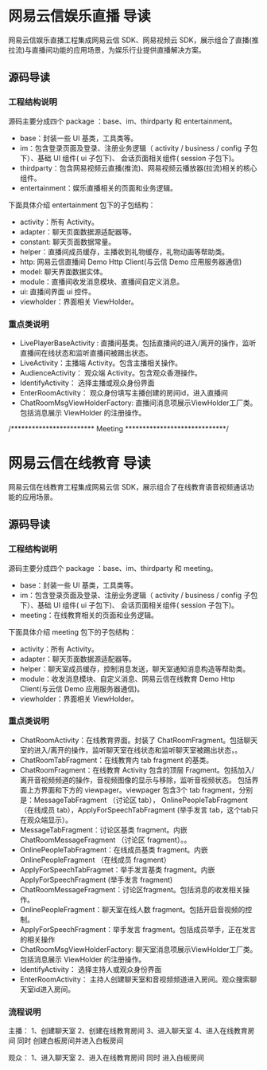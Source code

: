 # 网易云信娱乐直播 导读

网易云信娱乐直播工程集成网易云信 SDK、网易视频云 SDK，展示组合了直播(推拉流)与直播间功能的应用场景，为娱乐行业提供直播解决方案。

## <span id="源码导读"> 源码导读</span>

### 工程结构说明

源码主要分成四个 package ：base、im、thirdparty 和 entertainment。
- base：封装一些 UI 基类，工具类等。
- im：包含登录页面及登录、注册业务逻辑（ activity / business / config 子包下）、基础 UI 组件( ui 子包下)、 会话页面相关组件( session 子包下)。
- thirdparty：包含网易视频云直播(推流)、网易视频云播放器(拉流)相关的核心组件。
- entertainment：娱乐直播相关的页面和业务逻辑。

下面具体介绍 entertainment 包下的子包结构：
- activity：所有 Activity。
- adapter：聊天页面数据源适配器等。
- constant: 聊天页面数据常量。
- helper：直播间成员缓存，主播收到礼物缓存，礼物动画等帮助类。
- http: 网易云信直播间 Demo Http Client(与云信 Demo 应用服务器通信)
- model: 聊天界面数据实体。
- module：直播间收发消息模块、直播间自定义消息。
- ui: 直播间界面 ui 控件。
- viewholder：界面相关 ViewHolder。

### 重点类说明

- LivePlayerBaseActivity : 直播间基类。包括直播间的进入/离开的操作，监听直播间在线状态和监听直播间被踢出状态。
- LiveActivity：主播端 Activity。包含主播相关操作。
- AudienceActivity： 观众端 Activity。包含观众香港操作。
- IdentifyActivity： 选择主播或观众身份界面
- EnterRoomActivity： 观众身份填写主播创建的房间id，进入直播间
- ChatRoomMsgViewHolderFactory:  直播间消息项展示ViewHolder工厂类。包括消息展示 ViewHolder 的注册操作。


/************************ Meeting *****************************/

# 网易云信在线教育 导读

网易云信在线教育工程集成网易云信 SDK，展示组合了在线教育语音视频通话功能的应用场景。

## <span id="源码导读"> 源码导读</span>

### 工程结构说明

源码主要分成四个 package ：base、im、thirdparty 和 meeting。
- base：封装一些 UI 基类，工具类等。
- im：包含登录页面及登录、注册业务逻辑（ activity / business / config 子包下）、基础 UI 组件( ui 子包下)、 会话页面相关组件( session 子包下)。
- meeting：在线教育相关的页面和业务逻辑。

下面具体介绍 meeting 包下的子包结构：
- activity：所有 Activity。
- adapter：聊天页面数据源适配器等。
- helper：聊天室成员缓存，控制消息发送，聊天室通知消息构造等帮助类。
- module：收发消息模块、自定义消息、网易云信在线教育 Demo Http Client(与云信 Demo 应用服务器通信)。
- viewholder：界面相关 ViewHolder。

### 重点类说明

- ChatRoomActivity：在线教育界面。封装了 ChatRoomFragment。包括聊天室的进入/离开的操作，监听聊天室在线状态和监听聊天室被踢出状态，。
- ChatRoomTabFragment：在线教育内 tab fragment 的基类。
- ChatRoomFragment：在线教育 Activity 包含的顶层 Fragment。包括加入/离开音视频频道的操作，音视频图像的显示与移除，监听音视频状态。
包括界面上方界面和下方的 viewpager。viewpager 包含3个 tab fragment，分别是：MessageTabFragment （讨论区 tab）， OnlinePeopleTabFragment （在线成员 tab），ApplyForSpeechTabFragment (举手发言 tab，这个tab只在观众端显示）。
- MessageTabFragment：讨论区基类 fragment。内嵌 ChatRoomMessageFragment （讨论区 fragment）。。
- OnlinePeopleTabFragment：在线成员基类 fragment。内嵌 OnlinePeopleFragment （在线成员 fragment）
- ApplyForSpeechTabFragmet：举手发言基类 fragment。内嵌ApplyForSpeechFragment (举手发言 fragment)
- ChatRoomMessageFragment：讨论区fragment。包括消息的收发相关操作。
- OnlinePeopleFragment：聊天室在线人数 fragment。包括开启音视频的控制。
- ApplyForSpeechFragment：举手发言 fragment。包括成员举手，正在发言的相关操作
- ChatRoomMsgViewHolderFactory:  聊天室消息项展示ViewHolder工厂类。包括消息展示 ViewHolder 的注册操作。
- IdentifyActivity： 选择主持人或观众身份界面
- EnterRoomActivity： 主持人创建聊天室和音视频频道进入房间。观众搜索聊天室id进入房间。


### 流程说明

主播：
1、创建聊天室
2、创建在线教育房间
3、进入聊天室
4、进入在线教育房间 同时 创建白板房间并进入白板房间

观众：
1、进入聊天室
2、进入在线教育房间 同时 进入白板房间